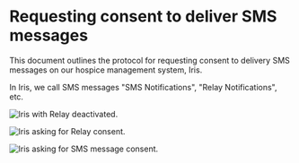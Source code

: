 # Requesting consent to deliver SMS messages

This document outlines the protocol for requesting consent to delivery SMS
messages on our hospice management system, Iris.

In Iris, we call SMS messages "SMS Notifications", "Relay Notifications", etc.

![Iris with Relay deactivated.](@site/static/images/iris_relay_off.png)

![Iris asking for Relay consent.](@site/static/images/iris_relay_consent.png)

![Iris asking for SMS message consent.](@site/static/images/iris_relay_sms_add.png)
